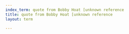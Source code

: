 ```yaml
---
index_term: quote from Bobby Hoat [unknown reference
title: quote from Bobby Hoat [unknown reference
layout: term

---
```

